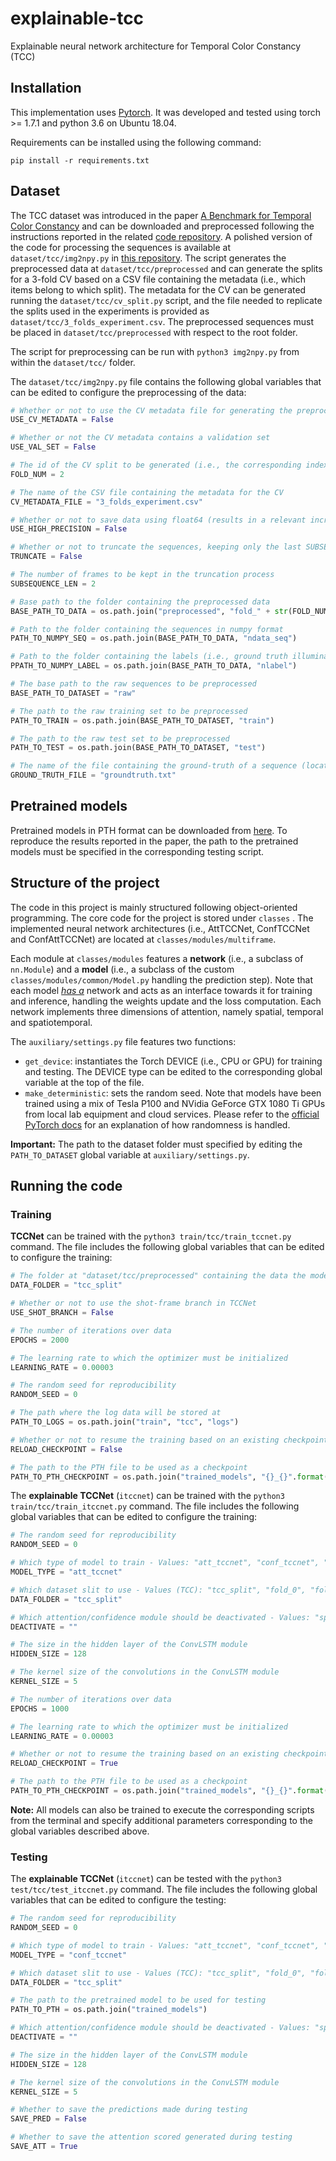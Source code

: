 # explainable-tcc

Explainable neural network architecture for Temporal Color Constancy (TCC)

## Installation

This implementation uses [Pytorch](http://pytorch.org/). It was developed and tested using torch >= 1.7.1 and python 3.6
on Ubuntu 18.04.

Requirements can be installed using the following command:

```shell
pip install -r requirements.txt
```

## Dataset

The TCC dataset was introduced in the paper [A Benchmark for Temporal Color Constancy](https://arxiv.org/abs/2003.03763) and can be downloaded and preprocessed following the instructions reported in the related [code repository](https://github.com/yanlinqian/Temporal-Color-Constancy). A polished version of the code for
processing the sequences is available at `dataset/tcc/img2npy.py` in [this repository](https://github.com/matteo-rizzo/cctcc). The script generates the preprocessed data at `dataset/tcc/preprocessed` and can generate the splits for a 3-fold CV based on a CSV file containing the metadata (i.e., which items belong to which split). The metadata for the CV can be generated running the `dataset/tcc/cv_split.py` script, and the file needed to replicate the splits used in the experiments is provided as `dataset/tcc/3_folds_experiment.csv`. The preprocessed sequences must be placed in `dataset/tcc/preprocessed` with respect to the root folder.

The script for preprocessing can be run with `python3 img2npy.py` from within the `dataset/tcc/` folder.

The  `dataset/tcc/img2npy.py` file contains the following global variables that can be edited to configure the
preprocessing of the data:

```python
# Whether or not to use the CV metadata file for generating the preprocessed files
USE_CV_METADATA = False

# Whether or not the CV metadata contains a validation set
USE_VAL_SET = False

# The id of the CV split to be generated (i.e., the corresponding index in the CSV with the metadata) 
FOLD_NUM = 2

# The name of the CSV file containing the metadata for the CV
CV_METADATA_FILE = "3_folds_experiment.csv"

# Whether or not to save data using float64 (results in a relevant increase in space disk required)
USE_HIGH_PRECISION = False

# Whether or not to truncate the sequences, keeping only the last SUBSEQUENCE_LEN frames
TRUNCATE = False

# The number of frames to be kept in the truncation process
SUBSEQUENCE_LEN = 2

# Base path to the folder containing the preprocessed data
BASE_PATH_TO_DATA = os.path.join("preprocessed", "fold_" + str(FOLD_NUM) if USE_CV_METADATA else "tcc_split")

# Path to the folder containing the sequences in numpy format
PATH_TO_NUMPY_SEQ = os.path.join(BASE_PATH_TO_DATA, "ndata_seq")

# Path to the folder containing the labels (i.e., ground truth illuminants) in numpy format
PPATH_TO_NUMPY_LABEL = os.path.join(BASE_PATH_TO_DATA, "nlabel")

# The base path to the raw sequences to be preprocessed
BASE_PATH_TO_DATASET = "raw"

# The path to the raw training set to be preprocessed
PATH_TO_TRAIN = os.path.join(BASE_PATH_TO_DATASET, "train")

# The path to the raw test set to be preprocessed
PATH_TO_TEST = os.path.join(BASE_PATH_TO_DATASET, "test")

# The name of the file containing the ground-truth of a sequence (located at, e.g., "raw/train/1/")
GROUND_TRUTH_FILE = "groundtruth.txt"
```

## Pretrained models

Pretrained models in PTH format can be downloaded from [here](https://ubcca-my.sharepoint.com/:u:/r/personal/marizzo_student_ubc_ca/Documents/Models/itccnet.zip?csf=1&web=1&e=aZIFFt). To reproduce the results reported in the paper, the path to the pretrained models must be specified in the corresponding testing script.

## Structure of the project

The code in this project is mainly structured following object-oriented programming. The core code for the project is stored under `classes` . The implemented neural network architectures (i.e., AttTCCNet, ConfTCCNet and ConfAttTCCNet) are located at `classes/modules/multiframe`.

Each module at `classes/modules` features a **network** (i.e., a subclass of `nn.Module`) and a **model** (i.e., a subclass of the custom `classes/modules/common/Model.py` handling the prediction step). Note that each model *[has a](https://en.wikipedia.org/wiki/Has-a)* network and acts as an interface towards it for training and inference, handling the weights update and the loss computation. Each network implements three dimensions of attention, namely spatial, temporal and spatiotemporal.

The `auxiliary/settings.py` file features two functions:

* `get_device`: instantiates the Torch DEVICE (i.e., CPU or GPU) for training and testing. The DEVICE type can be edited to the corresponding global variable at the top of the file.
* `make_deterministic`: sets the random seed. Note that models have been trained using a mix of Tesla P100 and NVidia
  GeForce GTX 1080 Ti GPUs from local lab equipment and cloud services. Please refer to the [official PyTorch docs](https://pytorch.org/docs/stable/notes/randomness.html) for an explanation of how randomness is handled.

**Important:** The path to the dataset folder must specified by editing the `PATH_TO_DATASET` global variable at `auxiliary/settings.py`.

## Running the code

### Training

**TCCNet** can be trained with the `python3 train/tcc/train_tccnet.py` command. The file includes the following global variables that can be edited to configure the training:

```python
# The folder at "dataset/tcc/preprocessed" containing the data the model must be trained on 
DATA_FOLDER = "tcc_split"

# Whether or not to use the shot-frame branch in TCCNet
USE_SHOT_BRANCH = False

# The number of iterations over data
EPOCHS = 2000

# The learning rate to which the optimizer must be initialized
LEARNING_RATE = 0.00003

# The random seed for reproducibility
RANDOM_SEED = 0

# The path where the log data will be stored at
PATH_TO_LOGS = os.path.join("train", "tcc", "logs")

# Whether or not to resume the training based on an existing checkpoint model in PTH format
RELOAD_CHECKPOINT = False

# The path to the PTH file to be used as a checkpoint
PATH_TO_PTH_CHECKPOINT = os.path.join("trained_models", "{}_{}".format("tccnet", DATA_FOLDER), "model.pth")
```

The **explainable TCCNet** (`itccnet`) can be trained with the `python3 train/tcc/train_itccnet.py` command. The file includes the following global variables that can be edited to configure the training:

```python
# The random seed for reproducibility
RANDOM_SEED = 0

# Which type of model to train - Values: "att_tccnet", "conf_tccnet", "conf_att_tccnet"
MODEL_TYPE = "att_tccnet"

# Which dataset slit to use - Values (TCC): "tcc_split", "fold_0", "fold_1", "fold_2"
DATA_FOLDER = "tcc_split"

# Which attention/confidence module should be deactivated - Values: "spat", "temp", empty string
DEACTIVATE = ""

# The size in the hidden layer of the ConvLSTM module
HIDDEN_SIZE = 128

# The kernel size of the convolutions in the ConvLSTM module
KERNEL_SIZE = 5

# The number of iterations over data
EPOCHS = 1000

# The learning rate to which the optimizer must be initialized
LEARNING_RATE = 0.00003

# Whether or not to resume the training based on an existing checkpoint model in the PTH format
RELOAD_CHECKPOINT = True

# The path to the PTH file to be used as a checkpoint
PATH_TO_PTH_CHECKPOINT = os.path.join("trained_models", "{}_{}".format(MODEL_TYPE, DATA_FOLDER), "model.pth")
```

**Note:** All models can also be trained to execute the corresponding scripts from the terminal and specify additional parameters corresponding to the global variables described above.

### Testing

The **explainable TCCNet** (`itccnet`) can be tested with the `python3 test/tcc/test_itccnet.py` command. The file includes the following global variables that can be edited to configure the testing:

```python
# The random seed for reproducibility
RANDOM_SEED = 0

# Which type of model to train - Values: "att_tccnet", "conf_tccnet", "conf_att_tccnet"
MODEL_TYPE = "conf_tccnet"

# Which dataset slit to use - Values (TCC): "tcc_split", "fold_0", "fold_1", "fold_2"
DATA_FOLDER = "tcc_split"

# The path to the pretrained model to be used for testing
PATH_TO_PTH = os.path.join("trained_models")

# Which attention/confidence module should be deactivated - Values: "spat", "temp", empty string
DEACTIVATE = ""

# The size in the hidden layer of the ConvLSTM module
HIDDEN_SIZE = 128

# The kernel size of the convolutions in the ConvLSTM module
KERNEL_SIZE = 5

# Whether to save the predictions made during testing
SAVE_PRED = False

# Whether to save the attention scored generated during testing
SAVE_ATT = True
```
